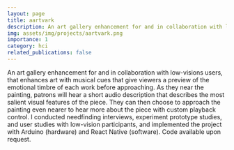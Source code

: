 ```yaml
---
layout: page
title: aartvark
description: An art gallery enhancement for and in collaboration with low-visions users.
img: assets/img/projects/aartvark.png
importance: 1
category: hci
related_publications: false
---
```


An art gallery enhancement for and in collaboration with low-visions users, that enhances art with musical cues that give viewers a preview of the emotional timbre of each work before approaching. As they near the painting, patrons will hear a short audio description that describes the most salient visual features of the piece. They can then choose to approach the painting even nearer to hear more about the piece with custom playback control. I conducted needfinding interviews, experiment prototype studies, and user studies with low-vision participants, and implemented the project with Arduino (hardware) and React Native (software). Code available upon request.
